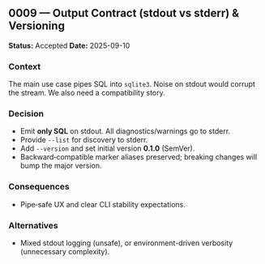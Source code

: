 ## 0009 — Output Contract (stdout vs stderr) & Versioning

**Status:** Accepted
**Date:** 2025-09-10

### Context

The main use case pipes SQL into `sqlite3`. Noise on stdout would corrupt the stream. We also need a compatibility story.

### Decision

* Emit **only SQL** on stdout. All diagnostics/warnings go to stderr.
* Provide `--list` for discovery to stderr.
* Add `--version` and set initial version **0.1.0** (SemVer).
* Backward‑compatible marker aliases preserved; breaking changes will bump the major version.

### Consequences

* Pipe‑safe UX and clear CLI stability expectations.

### Alternatives

* Mixed stdout logging (unsafe), or environment-driven verbosity (unnecessary complexity).
